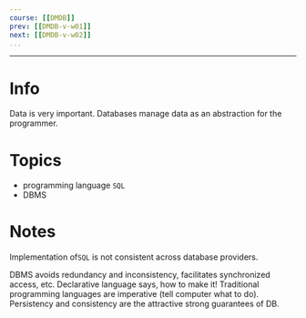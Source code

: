 ```yaml
---
course: [[DMDB]]
prev: [[DMDB-v-w01]]
next: [[DMDB-v-w02]]
...
```

---

# Info
Data is very important. Databases manage data as an abstraction for the programmer.

# Topics
- programming language `SQL`
- DBMS


# Notes
Implementation of`SQL` is not consistent across database providers.

DBMS avoids redundancy and inconsistency, facilitates synchronized access, etc. Declarative language says, how to make it! Traditional programming languages are imperative (tell computer what to do). Persistency and consistency are the attractive strong guarantees of DB.

